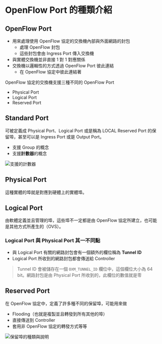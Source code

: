 # OpenFlow Port 的種類介紹
## OpenFlow Port 
- 用來處理使用 OpenFlow 協定的交換機內部與外面網路的封包
  - 處理 OpenFlow 封包
  - 這些封包會由 Ingress Port 傳入交換機
- 與實體交換機並非直接 1 對 1 對應關係
- 交換機以邏輯性的方式透過 OpenFlow Port 彼此連結
  - 在 OpenFlow 協定中彼此連結著
  
OpenFlow 協定的交換機支援三種不同的 OpenFlow Port
- Physical Port
- Logical Port
- Reserved Port

## Standard Port 

可被定義成 Physical Port、Logical Port 或是稱為 LOCAL Reserved Port 的保留埠，甚至可以是 Ingress Port 或是 Output Port。

- 支援 Group 的概念
- 支援**計數器**的概念

![](https://i.imgur.com/kpE6IZz.png "支援的計數器")

## Physical Port 
這種實體的埠就是對應到硬體上的實體埠。

## Logical Port 
由軟體定義並且管理的埠，這些埠不一定都是由 OpenFlow 協定所建立，也可能是其他方式所產生的（OVS）。

### Logical Port 與 Physical Port 其一不同點

- 與 Logical Port 有關的網路封包會有一個額外的欄位稱為 **Tunnel ID**
- Logical Port 所收到的網路封包都會傳送給 Controller

>Tunnel ID 會被儲存在一個 `OXM_TUNNEL_ID` 欄位中，這個欄位大小為 64 bit。網路封包是由 Physical Port 所收到的，此欄位的數值就是零

## Reserved Port 
在 OpenFlow 協定中，定義了許多種不同的保留埠，可能用來做 
- Flooding（也就是複製並且轉發到所有其他的埠）
- 直接傳送到 Controller
- 套用非 OpenFlow 協定的轉發方式等等

![保留埠的種類與說明](https://i.imgur.com/CqbrqFn.png "保留埠的種類與說明")




